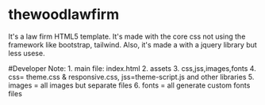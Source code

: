 # thewoodlawfirm
It's a law firm HTML5 template. It's made with the core css not using the framework like bootstrap, tailwind. Also, it's made a with a jquery library but less usese. 


#Developer Note: 
	1. main file: index.html 
	2. assets
	3. css,jss,images,fonts 
	4. css= theme.css & responsive.css, jss=theme-script.js and other libraries 
	5. images = all images but separate files 
	6. fonts = all generate custom fonts files
